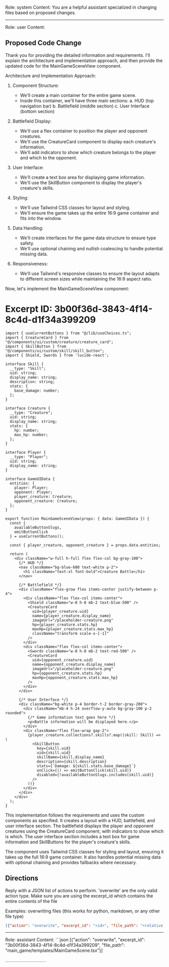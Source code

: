 Role: system
Content: You are a helpful assistant specialized in changing files based on proposed changes.
__________________
Role: user
Content: 
## Proposed Code Change
Thank you for providing the detailed information and requirements. I'll explain the architecture and implementation approach, and then provide the updated code for the MainGameSceneView component.

Architecture and Implementation Approach:

1. Component Structure:
   - We'll create a main container for the entire game scene.
   - Inside this container, we'll have three main sections:
     a. HUD (top navigation bar)
     b. Battlefield (middle section)
     c. User Interface (bottom section)

2. Battlefield Display:
   - We'll use a flex container to position the player and opponent creatures.
   - We'll use the CreatureCard component to display each creature's information.
   - We'll add indicators to show which creature belongs to the player and which to the opponent.

3. User Interface:
   - We'll create a text box area for displaying game information.
   - We'll use the SkillButton component to display the player's creature's skills.

4. Styling:
   - We'll use Tailwind CSS classes for layout and styling.
   - We'll ensure the game takes up the entire 16:9 game container and fits into the window.

5. Data Handling:
   - We'll create interfaces for the game data structure to ensure type safety.
   - We'll use optional chaining and nullish coalescing to handle potential missing data.

6. Responsiveness:
   - We'll use Tailwind's responsive classes to ensure the layout adapts to different screen sizes while maintaining the 16:9 aspect ratio.

Now, let's implement the MainGameSceneView component:

# Excerpt ID: 3b00f36d-3843-4f14-8c4d-d1f34a399209
```tsx main_game/templates/MainGameScene.tsx
import { useCurrentButtons } from "@/lib/useChoices.ts";
import { CreatureCard } from "@/components/ui/custom/creature/creature_card";
import { SkillButton } from "@/components/ui/custom/skill/skill_button";
import { Shield, Swords } from 'lucide-react';

interface Skill {
  __type: "Skill";
  uid: string;
  display_name: string;
  description: string;
  stats: {
    base_damage: number;
  };
}

interface Creature {
  __type: "Creature";
  uid: string;
  display_name: string;
  stats: {
    hp: number;
    max_hp: number;
  };
}

interface Player {
  __type: "Player";
  uid: string;
  display_name: string;
}

interface GameUIData {
  entities: {
    player: Player;
    opponent: Player;
    player_creature: Creature;
    opponent_creature: Creature;
  };
}

export function MainGameSceneView(props: { data: GameUIData }) {
  const {
    availableButtonSlugs,
    emitButtonClick
  } = useCurrentButtons();

  const { player_creature, opponent_creature } = props.data.entities;

  return (
    <div className="w-full h-full flex flex-col bg-gray-100">
      {/* HUD */}
      <nav className="bg-blue-600 text-white p-2">
        <h1 className="text-xl font-bold">Creature Battle</h1>
      </nav>

      {/* Battlefield */}
      <div className="flex-grow flex items-center justify-between p-4">
        <div className="flex flex-col items-center">
          <Shield className="w-8 h-8 mb-2 text-blue-500" />
          <CreatureCard
            uid={player_creature.uid}
            name={player_creature.display_name}
            imageUrl="/placeholder-creature.png"
            hp={player_creature.stats.hp}
            maxHp={player_creature.stats.max_hp}
            className="transform scale-x-[-1]"
          />
        </div>
        <div className="flex flex-col items-center">
          <Swords className="w-8 h-8 mb-2 text-red-500" />
          <CreatureCard
            uid={opponent_creature.uid}
            name={opponent_creature.display_name}
            imageUrl="/placeholder-creature.png"
            hp={opponent_creature.stats.hp}
            maxHp={opponent_creature.stats.max_hp}
          />
        </div>
      </div>

      {/* User Interface */}
      <div className="bg-white p-4 border-t-2 border-gray-200">
        <div className="mb-4 h-24 overflow-y-auto bg-gray-100 p-2 rounded">
          {/* Game information text goes here */}
          <p>Battle information will be displayed here.</p>
        </div>
        <div className="flex flex-wrap gap-2">
          {player_creature.collections?.skills?.map((skill: Skill) => (
            <SkillButton
              key={skill.uid}
              uid={skill.uid}
              skillName={skill.display_name}
              description={skill.description}
              stats={`Damage: ${skill.stats.base_damage}`}
              onClick={() => emitButtonClick(skill.uid)}
              disabled={!availableButtonSlugs.includes(skill.uid)}
            />
          ))}
        </div>
      </div>
    </div>
  );
}
```

This implementation follows the requirements and uses the custom components as specified. It creates a layout with a HUD, battlefield, and user interface section. The battlefield displays the player and opponent creatures using the CreatureCard component, with indicators to show which is which. The user interface section includes a text box for game information and SkillButtons for the player's creature's skills.

The component uses Tailwind CSS classes for styling and layout, ensuring it takes up the full 16:9 game container. It also handles potential missing data with optional chaining and provides fallbacks where necessary.

## Directions
Reply with a JSON list of actions to perform. 'overwrite' are the only valid action type. 
Make sure you are using the excerpt_id which contains the entire contents of the file

Examples:
overwriting files (this works for python, markdown, or any other file type)
```json output_example1
[{"action": "overwrite", "excerpt_id": "<id>", "file_path": "<relative file path>"}]
```

__________________
Role: assistant
Content: ```json
[{"action": "overwrite", "excerpt_id": "3b00f36d-3843-4f14-8c4d-d1f34a399209", "file_path": "main_game/templates/MainGameScene.tsx"}]
```
__________________
